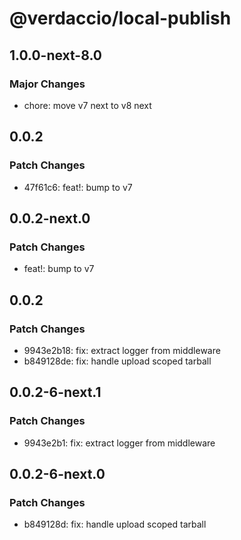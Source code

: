 # @verdaccio/local-publish

## 1.0.0-next-8.0

### Major Changes

- chore: move v7 next to v8 next

## 0.0.2

### Patch Changes

- 47f61c6: feat!: bump to v7

## 0.0.2-next.0

### Patch Changes

- feat!: bump to v7

## 0.0.2

### Patch Changes

- 9943e2b18: fix: extract logger from middleware
- b849128de: fix: handle upload scoped tarball

## 0.0.2-6-next.1

### Patch Changes

- 9943e2b1: fix: extract logger from middleware

## 0.0.2-6-next.0

### Patch Changes

- b849128d: fix: handle upload scoped tarball

